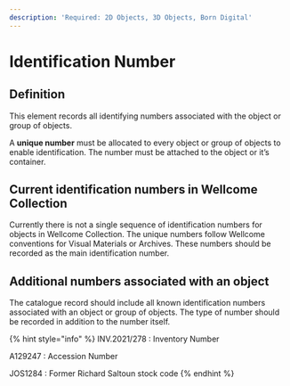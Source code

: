 ```yaml
---
description: 'Required: 2D Objects, 3D Objects, Born Digital'
---
```


# Identification Number

## Definition

This element records all identifying numbers associated with the object or group of objects.

A **unique number** must be allocated to every object or group of objects to enable identification. The number must be attached to the object or it’s container.

## Current identification numbers in Wellcome Collection

Currently there is not a single sequence of identification numbers for objects in Wellcome Collection. The unique numbers follow Wellcome conventions for Visual Materials or Archives. These numbers should be recorded as the main identification number.

## Additional numbers associated with an object

The catalogue record should include all known identification numbers associated with an object or group of objects. The type of number should be recorded in addition to the number itself.

{% hint style="info" %}
INV.2021/278 : Inventory Number

A129247 : Accession Number

JOS1284 : Former Richard Saltoun stock code
{% endhint %}

